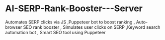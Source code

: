 # AI-SERP-Rank-Booster---Server
Automates SERP clicks via JS  ,Puppeteer bot to boost ranking , Auto-browser SEO rank booster , Simulates user clicks on SERP  ,Keyword search automation bot , Smart SEO tool using Puppeteer
